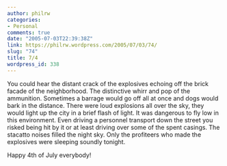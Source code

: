 ```yaml
---
author: philrw
categories:
- Personal
comments: true
date: "2005-07-03T22:39:38Z"
link: https://philrw.wordpress.com/2005/07/03/74/
slug: "74"
title: 7/4
wordpress_id: 338
---
```


You could hear the distant crack of the explosives echoing off the brick facade of the neighborhood. The distinctive whirr and pop of the ammunition. Sometimes a barrage would go off all at once and dogs would bark in the distance. There were loud explosions all over the sky, they would light up the city in a brief flash of light. It was dangerous to fly low in this environment. Even driving a personnel transport down the street you risked being hit by it or at least driving over some of the spent casings. The stacatto noises filled the night sky. Only the profiteers who made the explosives were sleeping soundly tonight.

Happy 4th of July everybody!